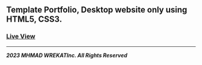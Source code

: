 ## Template Portfolio, **Desktop website** only using HTML5, CSS3.

### [Live View](https://mhmadwrekat.github.io/portfolio-template/)

---

**_2023 MHMAD WREKATInc. All Rights Reserved_**
